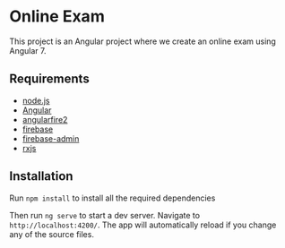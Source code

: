 # Online Exam

This project is an Angular project where we create an online exam using Angular 7.

## Requirements
* [node.js](https://nodejs.org/en/)
* [Angular](https://angular.io/)
* [angularfire2](https://github.com/angular/angularfire)
* [firebase](https://firebase.google.com/)
* [firebase-admin](https://www.npmjs.com/package/firebase-admin)
* [rxjs](https://rxjs-dev.firebaseapp.com/)

## Installation

Run `npm install` to install all the required dependencies

Then run `ng serve` to start a dev server.
Navigate to `http://localhost:4200/`. The app will automatically reload if you change any of the source files.
